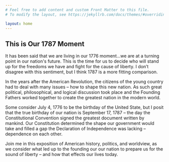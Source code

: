```yaml
---
# Feel free to add content and custom Front Matter to this file.
# To modify the layout, see https://jekyllrb.com/docs/themes/#overriding-theme-defaults

layout: home
---
```

## **This is Our 1787 Moment**  
  
It has been said that we are living in our 1776 moment…we are at a turning point in our nation's future. This is the time for us to decide who will stand up for the freedoms we have and fight for the cause of liberty. I don’t disagree with this sentiment, but I think 1787 is a more fitting comparison.  
  
In the years after the American Revolution, the citizens of the young country had to deal with many issues – how to shape this new nation. As such great political, philosophical, and logical discussion took place and the Founding Fathers worked together to create the greatest nation in the modern world.  
  
Some consider July 4, 1776 to be the birthday of the United State, but I posit that the true birthday of our nation is September 17, 1787 – the day the Constitutional Convention signed the greatest document written by mankind. Our Constitution determined the shape our government would take and filled a gap the Declaration of Independence was lacking – dependence on each other.  
  
Join me in this exposition of American history, politics, and worldview, as we consider what led up to the founding our our nation to prepare us for the sound of liberty – and how that effects our lives today.  
